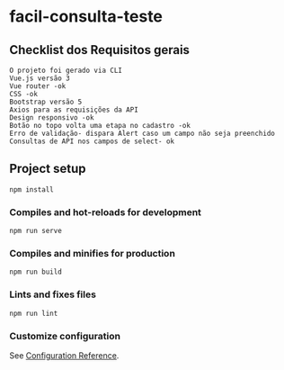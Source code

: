 # facil-consulta-teste

## Checklist dos Requisitos gerais
```
O projeto foi gerado via CLI
Vue.js versão 3
Vue router -ok
CSS -ok
Bootstrap versão 5
Axios para as requisições da API
Design responsivo -ok
Botão no topo volta uma etapa no cadastro -ok
Erro de validação- dispara Alert caso um campo não seja preenchido
Consultas de API nos campos de select- ok

```

## Project setup
```
npm install
```

### Compiles and hot-reloads for development
```
npm run serve
```

### Compiles and minifies for production
```
npm run build
```

### Lints and fixes files
```
npm run lint
```

### Customize configuration
See [Configuration Reference](https://cli.vuejs.org/config/).
